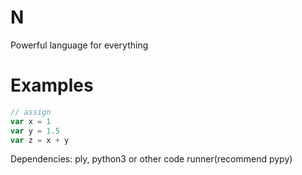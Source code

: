 # N
Powerful language for everything

# Examples

```js
// assign
var x = 1
var y = 1.5
var z = x + y
```

Dependencies: ply, python3 or other code runner(recommend pypy)
